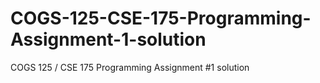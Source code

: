 # COGS-125-CSE-175-Programming-Assignment-1-solution
COGS 125 / CSE 175  Programming Assignment #1 solution
